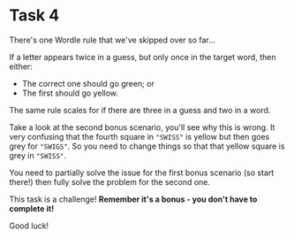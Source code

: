 # Task 4

There's one Wordle rule that we've skipped over so far...

If a letter appears twice in a guess, but only once in the target word, then either:

- The correct one should go green; or
- The first should go yellow.

The same rule scales for if there are three in a guess and two in a word.

Take a look at the second bonus scenario, you'll see why this is wrong. It very confusing that the fourth square in `"SWISS"` is yellow but then goes grey for `"SWIGS"`. So you need to change things so that that yellow square is grey in `"SWISS"`.

You need to partially solve the issue for the first bonus scenario (so start there!) then fully solve the problem for the second one.

This task is a challenge! **Remember it's a bonus - you don't have to complete it!**

Good luck!
